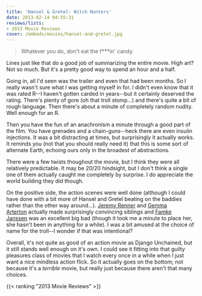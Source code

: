 ```yaml
---
title: 'Hansel & Gretel: Witch Hunters'
date: 2013-02-14 04:55:31
reviews/lists:
- 2013 Movie Reviews
cover: /embeds/movies/hansel-and-gretel.jpg
---
```

> Whatever you do, don't eat the f***in' candy.

<!--more-->

Lines just like that do a good job of summarizing the entire movie. High art? Not so much. But it's a pretty good way to spend an hour and a half.

Going in, all I'd seen was the trailer and even that had been months. So I really wasn't sure what I was getting myself in for. I didn't even know that it was rated R--I haven't gotten carded in years--but it certainly deserved the rating. There's plenty of gore (oh that troll stomp...) and there's quite a bit of rough language. Then there's about a minute of completely random nudity. Well enough for an R.

Then you have the fun of an anachronism a minute through a good part of the film. You have grenades and a chain-guns--heck there are even insulin injections. It was a bit distracting at times, but surprisingly it actually works. It reminds you (not that you should really need it) that this is some sort of alternate Earth, echoing ours only in the broadest of abstractions.

There were a few twists thoughout the movie, but I think they were all relatively predictable. It may be 20/20 hindsight, but I don't think a single one of them actually caught me completely by surprise. I do appreciate the world building they did though.

On the positive side, the action scenes were well done (although I could have done with a bit more of Hansel and Gretel beating on the baddies rather than the other way around...). <a itemprop="name" href="http://www.imdb.com/name/nm0719637/?ref_=tt_cl_t1">Jeremy Renner</a> and <a itemprop="name" href="http://www.imdb.com/name/nm2605345/?ref_=tt_cl_t2">Gemma Arterton</a> actually made surprisingly convincing siblings and <a itemprop="name" href="http://www.imdb.com/name/nm0000463/?ref_=tt_cl_t3">Famke Janssen</a> was an excellent big bad (though it took me a minute to place her, she hasn't been in anything for a while). I was a bit amused at the choice of name for the troll--I wonder if that was intentional?

Overall, it's not quite as good of an action movie as Django Unchained, but it still stands well enough on it's own. I could see it fitting into that guilty pleasures class of movies that I watch every once in a while when I just want a nice mindless action flick. So it actually goes on the bottom; not because it's a *terrible* movie, but really just because there aren't that many choices.

{{< ranking "2013 Movie Reviews" >}}